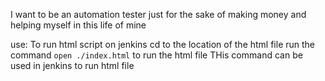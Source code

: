 I want to be an automation tester just for the sake of making money and helping myself in this life of mine

use: To run html script on jenkins
cd to the location of the html file
run the command  `open ./index.html` to run the html file THis command can be used in jenkins to run html file